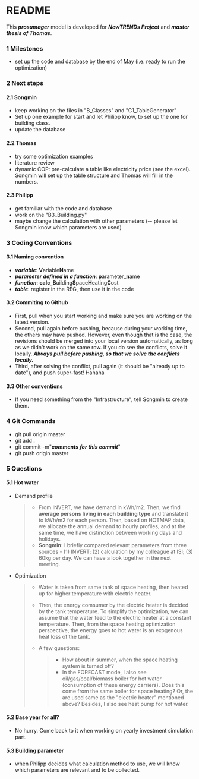# README

This ***prosumager*** model is developed for ***NewTRENDs Project*** and ***master thesis of Thomas***.



### 1 Milestones

- set up the code and database by the end of May (i.e. ready to run the optimization)

### 2 Next steps

#### 2.1 Songmin

- keep working on the files in "B\_Classes" and "C1\_TableGenerator"
- Set up one example for start and let Philipp know, to set up the one for building class.
- update the database

#### 2.2 Thomas

- try some optimization examples
- literature review
- dynamic COP: pre-calculate a table like electricity price (see the excel). Songmin will set up the table structure and Thomas will fill in the numbers.

#### 2.3 Philipp

- get familiar with the code and database
- work on the "B3\_Building.py"
- maybe change the calculation with other parameters (-- please let Songmin know which parameters are used)

### 3 Coding Conventions

#### 3.1 Naming convention

- ***variable***: **V**ariable**N**ame
- ***parameter defined in a function***: **p**arameter_**n**ame
- ***function***: **calc_B**uilding**S**pace**H**eating**C**ost
- ***table***: register in the REG, then use it in the code

#### 3.2 Commiting to Github

- First, pull when you start working and make sure you are working on the latest version.
- Second, pull again before pushing, because during your working time, the others may have pushed. However, even though that is the case, the revisions should be merged into your local version automatically, as long as we didn't work on the same row. If you do see the conflicts, solve it locally. ***Always pull before pushing, so that we solve the conflicts locally.***
- Third, after solving the conflict, pull again (it should be "already up to date"), and push super-fast! Hahaha

#### 3.3 Other conventions

- If you need something from the "Infrastructure", tell Songmin to create them.

### 4 Git Commands

- git pull origin master
- git add .
- git commit -m"***comments for this commit***"
- git push origin master

### 5 Questions

#### 5.1 Hot water

- Demand profile

  > - From INVERT, we have demand in kWh/m2. Then, we find **average persons living in each building type** and translate it to kWh/m2 for each person. Then, based on HOTMAP data, we allocate the annual demand to hourly profiles, and at the same time, we have distinction between working days and holidays.
  > - **Songmin**: I briefly compared relevant parameters from three sources - (1) INVERT; (2) calculation by my colleague at ISI; (3) 60kg per day. We can have a look together in the next meeting.

- Optimization

  > - Water is taken from same tank of space heating, then heated up for higher temperature with electric heater.
  >
  > - Then, the energy comsumer by the electric heater is decided by the tank temperature. To simplify the optimization, we can assume that the water feed to the electric heater at a constant temperature. Then, from the space heating optimization perspective, the energy goes to hot water is an exogenous heat loss of the tank.
  >
  > - A few questions:
  >
  >   > - How about in summer, when the space heating system is turned off?
  >   > - In the FORECAST mode, I also see oil/gas/coal/biomass boiler for hot water (consumption of these energy carriers). Does this come from the same boiler for space heating? Or, the are used same as the "electric heater" mentioned above? Besides, I also see heat pump for hot water. 

#### 5.2 Base year for all?

- No hurry. Come back to it when working on yearly investment simulation part.


#### 5.3 Building parameter

- when Philipp decides what calculation method to use, we will know which parameters are relevant and to be collected.













